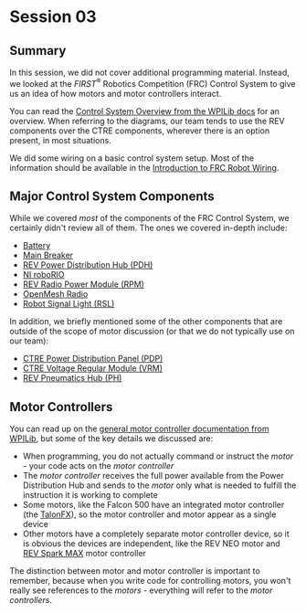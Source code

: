# Session 03

## Summary

In this session, we did not cover additional programming material. Instead, we looked at the *FIRST*<sup>&reg;</sup> Robotics Competition (FRC) Control System to give us an idea of how motors and motor controllers interact.

You can read the [Control System Overview from the WPILib docs](https://docs.wpilib.org/en/stable/docs/controls-overviews/control-system-hardware.html) for an overview. When referring to the diagrams, our team tends to use the REV components over the CTRE components, wherever there is an option present, in most situations.

We did some wiring on a basic control system setup. Most of the information should be available in the [Introduction to FRC Robot Wiring](https://docs.wpilib.org/en/stable/docs/zero-to-robot/step-1/intro-to-frc-robot-wiring.html).

## Major Control System Components

While we covered *most* of the components of the FRC Control System, we certainly didn't review all of them. The ones we covered in-depth include:
- [Battery](https://docs.wpilib.org/en/stable/docs/controls-overviews/control-system-hardware.html#robot-battery)
- [Main Breaker](https://docs.wpilib.org/en/stable/docs/controls-overviews/control-system-hardware.html#a-circuit-breaker)
- [REV Power Distribution Hub (PDH)](https://docs.wpilib.org/en/stable/docs/controls-overviews/control-system-hardware.html#rev-power-distribution-hub)
- [NI roboRIO](https://docs.wpilib.org/en/stable/docs/controls-overviews/control-system-hardware.html#ni-roborio)
- [REV Radio Power Module (RPM)](https://docs.wpilib.org/en/stable/docs/controls-overviews/control-system-hardware.html#rev-radio-power-module)
- [OpenMesh Radio](https://docs.wpilib.org/en/stable/docs/controls-overviews/control-system-hardware.html#openmesh-om5p-an-or-om5p-ac-radio)
- [Robot Signal Light (RSL)](https://docs.wpilib.org/en/stable/docs/controls-overviews/control-system-hardware.html#robot-signal-light)

In addition, we briefly mentioned some of the other components that are outside of the scope of motor discussion (or that we do not typically use on our team):
- [CTRE Power Distribution Panel (PDP)](https://docs.wpilib.org/en/stable/docs/controls-overviews/control-system-hardware.html#ctre-power-distribution-panel)
- [CTRE Voltage Regular Module (VRM)](https://docs.wpilib.org/en/stable/docs/controls-overviews/control-system-hardware.html#ctre-voltage-regulator-module)
- [REV Pneumatics Hub (PH)](https://docs.wpilib.org/en/stable/docs/controls-overviews/control-system-hardware.html#rev-pneumatic-hub)

## Motor Controllers

You can read up on the [general motor controller documentation from WPILib](https://docs.wpilib.org/en/stable/docs/controls-overviews/control-system-hardware.html), but some of the key details we discussed are:
- When programming, you do not actually command or instruct the *motor* - your code acts on the *motor controller*
- The *motor controller* receives the full power available from the Power Distribution Hub and sends to the *motor* only what is needed to fulfill the instruction it is working to complete
- Some motors, like the Falcon 500 have an integrated motor controller (the [TalonFX](https://docs.wpilib.org/en/stable/docs/controls-overviews/control-system-hardware.html#talonfx-motor-controller)), so the motor controller and motor appear as a single device
- Other motors have a completely separate motor controller device, so it is obvious the devices are independent, like the REV NEO motor and [REV Spark MAX](https://docs.wpilib.org/en/stable/docs/controls-overviews/control-system-hardware.html#spark-max-motor-controller) motor controller

The distinction between motor and motor controller is important to remember, because when you write code for controlling motors, you won't really see references to the *motors* - everything will refer to the *motor controllers*.